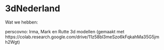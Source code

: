 # 3dNederland

Wat we hebben:
<p>
perscovno: Irma, Mark en Rutte 3d modellen (gemaakt met https://colab.research.google.com/drive/11z58bl3meSzo6kFqkahMa35G5jmh2Wgt)
</p>
